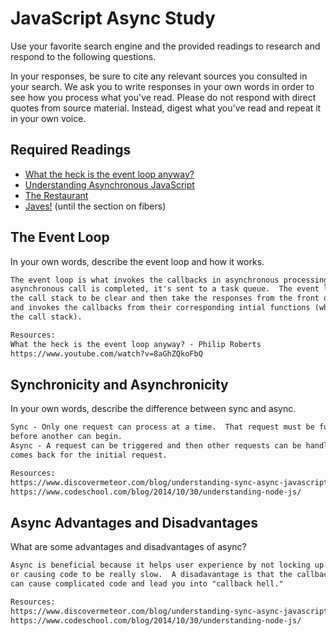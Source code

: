 # JavaScript Async Study

Use your favorite search engine and the provided readings to research and
respond to the following questions.

In your responses, be sure to cite any relevant sources you consulted in your
search. We ask you to write responses in your own words in order to see how you
process what you've read. Please do not respond with direct quotes from source
material. Instead, digest what you've read and repeat it in your own voice.

## Required Readings

-   [What the heck is the event loop anyway?](https://www.youtube.com/watch?v=8aGhZQkoFbQ)
-   [Understanding Asynchronous JavaScript](https://www.youtube.com/watch?v=vMfg0xGjcOI)
-   [The Restaurant](https://www.codeschool.com/blog/2014/10/30/understanding-node-js/)
-   [Javes!](https://www.discovermeteor.com/blog/understanding-sync-async-javascript-node/) (until the section on fibers)

## The Event Loop

In your own words, describe the event loop and how it works.

```md
The event loop is what invokes the callbacks in asynchronous processing.  When an
asynchronous call is completed, it's sent to a task queue.  The event loop waits for
the call stack to be clear and then take the responses from the front of the task queue,
and invokes the callbacks from their corresponding intial functions (which pushes it to
the call stack).

Resources:
What the heck is the event loop anyway? - Philip Roberts
https://www.youtube.com/watch?v=8aGhZQkoFbQ
```

## Synchronicity and Asynchronicity

In your own words, describe the difference between sync and async.

```md
Sync - Only one request can process at a time.  That request must be fully processed
before another can begin.
Async - A request can be triggered and then other requests can be handled until a response
comes back for the initial request.

Resources:
https://www.discovermeteor.com/blog/understanding-sync-async-javascript-node
https://www.codeschool.com/blog/2014/10/30/understanding-node-js/
```

## Async Advantages and Disadvantages

What are some advantages and disadvantages of async?

```md
Async is beneficial because it helps user experience by not locking up the browser
or causing code to be really slow.  A disadavantage is that the callbacks required
can cause complicated code and lead you into "callback hell."

Resources:
https://www.discovermeteor.com/blog/understanding-sync-async-javascript-node
https://www.codeschool.com/blog/2014/10/30/understanding-node-js/
```
